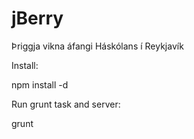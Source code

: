 jBerry
======

Þriggja vikna áfangi Háskólans í Reykjavík

Install:

npm install -d

Run grunt task and server:

grunt
